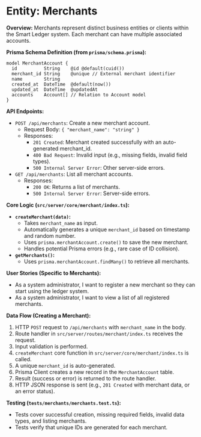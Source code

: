 # Entity: Merchants

**Overview:**
Merchants represent distinct business entities or clients within the Smart Ledger system. Each merchant can have multiple associated accounts.

**Prisma Schema Definition (from `prisma/schema.prisma`):**
```prisma
model MerchantAccount {
  id          String    @id @default(cuid())
  merchant_id String    @unique // External merchant identifier
  name        String
  created_at  DateTime  @default(now())
  updated_at  DateTime  @updatedAt
  accounts    Account[] // Relation to Account model
}
```

**API Endpoints:**
- `POST /api/merchants`: Create a new merchant account.
  - Request Body: `{ "merchant_name": "string" }`
  - Responses:
    - `201 Created`: Merchant created successfully with an auto-generated merchant_id.
    - `400 Bad Request`: Invalid input (e.g., missing fields, invalid field types).
    - `500 Internal Server Error`: Other server-side errors.
- `GET /api/merchants`: List all merchant accounts.
  - Responses:
    - `200 OK`: Returns a list of merchants.
    - `500 Internal Server Error`: Server-side errors.

**Core Logic (`src/server/core/merchant/index.ts`):**
- **`createMerchant(data)`:**
  - Takes `merchant_name` as input.
  - Automatically generates a unique `merchant_id` based on timestamp and random number.
  - Uses `prisma.merchantAccount.create()` to save the new merchant.
  - Handles potential Prisma errors (e.g., rare case of ID collision).
- **`getMerchants()`:**
  - Uses `prisma.merchantAccount.findMany()` to retrieve all merchants.

**User Stories (Specific to Merchants):**
- As a system administrator, I want to register a new merchant so they can start using the ledger system.
- As a system administrator, I want to view a list of all registered merchants.

**Data Flow (Creating a Merchant):**
1.  HTTP `POST` request to `/api/merchants` with `merchant_name` in the body.
2.  Route handler in `src/server/routes/merchant/index.ts` receives the request.
3.  Input validation is performed.
4.  `createMerchant` core function in `src/server/core/merchant/index.ts` is called.
5.  A unique `merchant_id` is auto-generated.
6.  Prisma Client creates a new record in the `MerchantAccount` table.
7.  Result (success or error) is returned to the route handler.
8.  HTTP JSON response is sent (e.g., `201 Created` with merchant data, or an error status).

**Testing (`tests/merchants/merchants.test.ts`):**
- Tests cover successful creation, missing required fields, invalid data types, and listing merchants.
- Tests verify that unique IDs are generated for each merchant.
